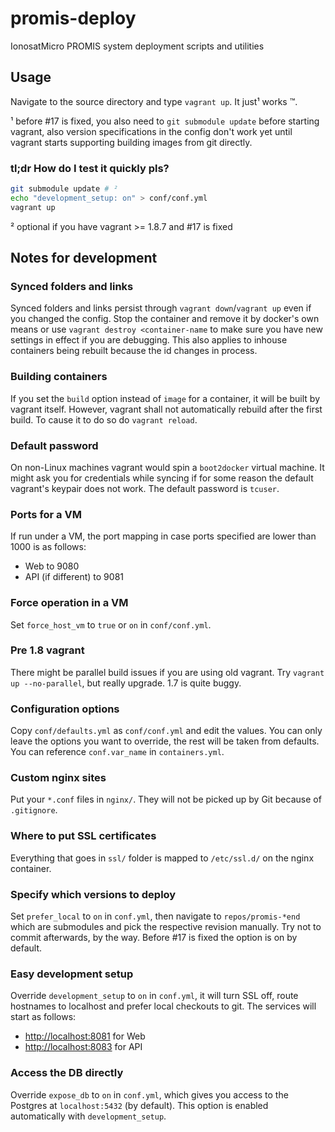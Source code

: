 # promis-deploy
IonosatMicro PROMIS system deployment scripts and utilities

## Usage
Navigate to the source directory and type `vagrant up`. It just¹ works ™.

¹ before #17 is fixed, you also need to `git submodule update` before starting vagrant, also version specifications in the config don't work yet until vagrant starts supporting building images from git directly.

### tl;dr How do I test it quickly pls?
```BASH
git submodule update # ²
echo "development_setup: on" > conf/conf.yml
vagrant up
```
² optional if you have vagrant >= 1.8.7 and #17 is fixed

## Notes for development
### Synced folders and links
Synced folders and links persist through `vagrant down`/`vagrant up` even if you changed the config. Stop the container and remove it by docker's own means or use `vagrant destroy <container-name` to make sure you have new settings in effect if you are debugging. This also applies to inhouse containers being rebuilt because the id changes in process.

### Building containers
If you set the `build` option instead of `image` for a container, it will be built by vagrant itself. However, vagrant shall not automatically rebuild after the first build. To cause it to do so do `vagrant reload`.

### Default password
On non-Linux machines vagrant would spin a `boot2docker` virtual machine. It might ask you for credentials while syncing if for some reason the default vagrant's keypair does not work. The default password is `tcuser`.

### Ports for a VM
If run under a VM, the port mapping in case ports specified are lower than 1000 is as follows:
  - Web to 9080
  - API (if different) to 9081

### Force operation in a VM
Set `force_host_vm` to `true` or `on` in `conf/conf.yml`.

### Pre 1.8 vagrant
There might be parallel build issues if you are using old vagrant. Try `vagrant up --no-parallel`, but really upgrade. 1.7 is quite buggy.

### Configuration options
Copy `conf/defaults.yml` as `conf/conf.yml` and edit the values. You can only leave the options you want to override, the rest will be taken from defaults. You can reference `conf.var_name` in `containers.yml`.

### Custom nginx sites
Put your `*.conf` files in `nginx/`. They will not be picked up by Git because of `.gitignore`.

### Where to put SSL certificates
Everything that goes in `ssl/` folder is mapped to `/etc/ssl.d/` on the nginx container.

### Specify which versions to deploy
Set `prefer_local` to `on` in `conf.yml`, then navigate to `repos/promis-*end` which are submodules and pick the respective revision manually. Try not to commit afterwards, by the way. Before #17 is fixed the option is on by default.

### Easy development setup
Override `development_setup` to `on` in `conf.yml`, it will turn SSL off, route hostnames to localhost and prefer local checkouts to git. The services will start as follows:
  - <http://localhost:8081> for Web
  - <http://localhost:8083> for API

### Access the DB directly
Override `expose_db` to `on` in `conf.yml`, which gives you access to the Postgres at `localhost:5432` (by default). This option is enabled automatically with `development_setup`.
